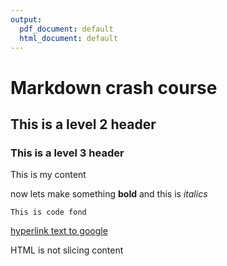 ```yaml
---
output:
  pdf_document: default
  html_document: default
---
```

# Markdown crash course

## This is a level 2 header
### This is a level 3 header

This is my content

now lets make something **bold** and this is *italics*

`This is code fond` 

[hyperlink text to google](https://www.google.com)

HTML is not slicing content